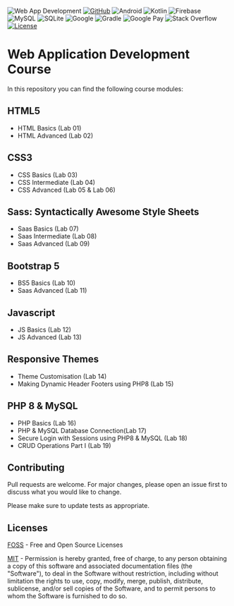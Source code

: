 ![Web App Development](https://img.shields.io/badge/Web%20App%20Development-Course-Green?labelColor=Gray&style=flat)
<a href='https://github.com/Jamil226' target="_blank"><img alt='GitHub' src='https://img.shields.io/badge/github-100000?style=for-the-badge&logo=GitHub&logoColor=white&labelColor=black&color=black'/></a>
![Android](https://img.shields.io/badge/Android-3DDC84?style=for-the-badge&logo=android&logoColor=white)
![Kotlin](https://img.shields.io/badge/kotlin-%237F52FF.svg?style=for-the-badge&logo=kotlin&logoColor=white)
![Firebase](https://img.shields.io/badge/firebase-a08021?style=for-the-badge&logo=firebase&logoColor=ffcd34)
![MySQL](https://img.shields.io/badge/mysql-4479A1.svg?style=for-the-badge&logo=mysql&logoColor=white)
![SQLite](https://img.shields.io/badge/sqlite-%2307405e.svg?style=for-the-badge&logo=sqlite&logoColor=white)
![Google](https://img.shields.io/badge/google-4285F4?style=for-the-badge&logo=google&logoColor=white)
![Gradle](https://img.shields.io/badge/Gradle-02303A.svg?style=for-the-badge&logo=Gradle&logoColor=white)
![Google Pay](https://img.shields.io/badge/GooglePay-%233780F1.svg?style=for-the-badge&logo=Google-Pay&logoColor=white)
![Stack Overflow](https://img.shields.io/badge/-Stackoverflow-FE7A16?style=for-the-badge&logo=stack-overflow&logoColor=white)
[![License](https://img.shields.io/badge/License-Apache%202.0-blue.svg)](https://opensource.org/licenses/Apache-2.0) 


# Web Application Development Course

In this repository you can find the following course modules:

## HTML5 

* HTML Basics (Lab 01)
* HTML Advanced (Lab 02)


## CSS3
* CSS Basics (Lab 03)
* CSS Intermediate (Lab 04)
* CSS Advanced (Lab 05 & Lab 06)


## Sass: Syntactically Awesome Style Sheets
* Saas Basics (Lab 07)
* Saas Intermediate (Lab 08)
* Saas Advanced (Lab 09)


## Bootstrap 5
* BS5 Basics (Lab 10)
* Saas Advanced (Lab 11)


## Javascript
* JS Basics (Lab 12)
* JS Advanced (Lab 13)


## Responsive Themes
* Theme Customisation (Lab 14)
* Making Dynamic Header Footers using PHP8 (Lab 15)


## PHP 8 & MySQL
* PHP Basics (Lab 16)
* PHP & MySQL Database Connection(Lab 17)
* Secure Login with Sessions using PHP8 & MySQL (Lab 18)
* CRUD Operations Part I (Lab 19)


## Contributing

Pull requests are welcome. For major changes, please open an issue first
to discuss what you would like to change.

Please make sure to update tests as appropriate.

## Licenses

[FOSS](https://freeopensourcesoftware.org/) - Free and Open Source Licenses

[MIT](https://choosealicense.com/licenses/mit/) - Permission is hereby granted, free of charge, to any person obtaining a copy
of this software and associated documentation files (the "Software"), to deal
in the Software without restriction, including without limitation the rights
to use, copy, modify, merge, publish, distribute, sublicense, and/or sell
copies of the Software, and to permit persons to whom the Software is furnished to do so.
